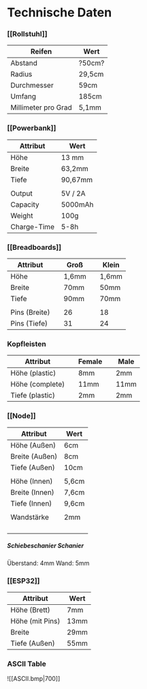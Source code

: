 # Technische Daten

### [[Rollstuhl]]
| Reifen              | Wert   |
| ------------------- | ------ |
| Abstand             | ?50cm? |
| Radius              | 29,5cm |
| Durchmesser         | 59cm   |
| Umfang              | 185cm  |
| Millimeter pro Grad | 5,1mm  |

### [[Powerbank]]
| Attribut    | Wert    |
| ----------- | ------- |
| Höhe        | 13 mm   |
| Breite      | 63,2mm  |
| Tiefe       | 90,67mm |
|             |         |
| Output      | 5V / 2A |
| Capacity    | 5000mAh |
| Weight      | 100g    |
| Charge-Time | 5-8h    |

### [[Breadboards]]
| Attribut      |     | Groß  |     | Klein |
| ------------- | --- | ----- | --- | ----- |
| Höhe          |     | 1,6mm |     | 1,6mm |
| Breite        |     | 70mm  |     | 50mm  |
| Tiefe         |     | 90mm  |     | 70mm  |
|               |     |       |     |       |
| Pins (Breite) |     | 26    |     | 18    |
| Pins (Tiefe)  |     | 31    |     | 24    |

### Kopfleisten
| Attribut        |     | Female |     | Male |
| --------------- | --- | ------ | --- | ---- |
| Höhe (plastic)  |     | 8mm    |     | 2mm  |
| Höhe (complete) |     | 11mm   |     | 11mm |
| Tiefe (plastic) |     | 2mm    |     | 2mm  |

### [[Node]]
| Attribut       | Wert  |
| -------------- | ----- |
| Höhe (Außen)   | 6cm   |
| Breite (Außen) | 8cm   |
| Tiefe (Außen)  | 10cm  |
|                |       |
| Höhe (Innen)   | 5,6cm |
| Breite (Innen) | 7,6cm |
| Tiefe (Innen)  | 9,6cm |
|                |       |
| Wandstärke     | 2mm   |
|                |       |
|                |       |
|                |       |
|                |       |

##### Schiebeschanier Schanier

Überstand: 4mm
Wand: 5mm


### [[ESP32]]
| Attribut        | Wert |
| --------------- | ---- |
| Höhe (Brett)    | 7mm  |
| Höhe (mit Pins) | 13mm |
| Breite          | 29mm |
| Tiefe (Außen)   | 55mm |

### ASCII Table
![[ASCII.bmp|700]]